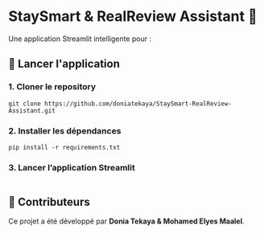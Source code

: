 # StaySmart & RealReview Assistant 🏡

Une application Streamlit intelligente pour :


## 🚀 Lancer l'application

### 1. Cloner le repository

```
git clone https://github.com/doniatekaya/StaySmart-RealReview-Assistant.git
```

### 2. Installer les dépendances

```
pip install -r requirements.txt
```


### 3. Lancer l’application Streamlit

```                                                                                                                                                                               streamlit run Streamlit run app.py
```

## 💪 Contributeurs

Ce projet a été développé par **Donia Tekaya & Mohamed Elyes Maalel**.

